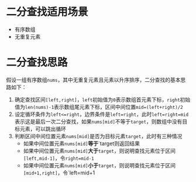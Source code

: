 # 二分查找适用场景

- 有序数组
- 无重复元素
# 二分查找思路

假设一组有序数组`nums`，其中无重复元素且元素以升序排序，二分查找的基本思路如下：
1. 确定查找区间`[left,right]`，`left`初始值为`0`表示数组首元素下标，`right`初始值为`len(nums)-1`表示数组尾元素下标，区间中间位置`mid=(left+right)/2`
2. 设定循环条件为`left<=right`，边界条件是`left=right`，此时`left=right=mid`表示这是最后一次二分查找，如果`nums[mid]`不等于`target`，则数组中没有目标元素，可以跳出循环
3. 判断区间中间位置元素`nums[mid]`是否为目标元素`target`，此时有三种情况
	- 如果中间位置元素`nums[mid]`**等于**`target则返回结果
	- 如果中间位置元素`nums[mid]`**大于**`target`，则说明查找元素位于区间`[left,mid-1]`，令`right=mid-1`
	- 如果中间位置元素`nums[mid]`**小于**`target`，则说明查找元素位于区间`[mid+1,right]`，令`left=mid+1